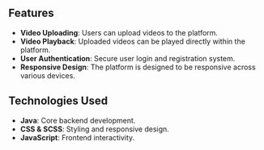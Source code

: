 ## Features

- **Video Uploading**: Users can upload videos to the platform.
- **Video Playback**: Uploaded videos can be played directly within the platform.
- **User Authentication**: Secure user login and registration system.
- **Responsive Design**: The platform is designed to be responsive across various devices.

## Technologies Used

- **Java**: Core backend development.
- **CSS & SCSS**: Styling and responsive design.
- **JavaScript**: Frontend interactivity.
